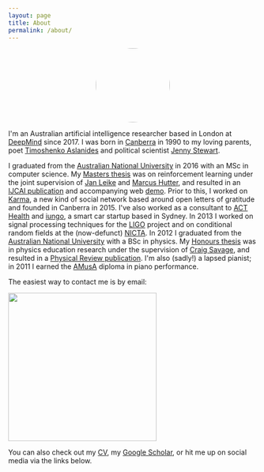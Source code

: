 ```yaml
---
layout: page
title: About
permalink: /about/
---
```


<center><img src="../assets/me.png" style="border-radius:50%" width="150" /></center>

I'm an Australian artificial intelligence researcher based in London at [DeepMind] since 2017. I was born in [Canberra] in 1990 to my loving parents, poet [Timoshenko Aslanides] and political scientist [Jenny Stewart].

I graduated from the [Australian National University] in 2016 with an MSc in computer science. My [Masters thesis] was on reinforcement learning under the joint supervision of [Jan Leike] and [Marcus Hutter], and resulted in an [IJCAI publication][ALH2017] and accompanying web [demo]. Prior to this, I worked on [Karma], a new kind of social network based around open letters of gratitude and founded in Canberra in 2015. I've also worked as a consultant to [ACT Health] and [iungo], a smart car startup based in Sydney. In 2013 I worked on signal processing techniques for the [LIGO] project and on conditional random fields at the (now-defunct) [NICTA]. In 2012 I graduated from the [Australian National University] with a BSc in physics. My [Honours thesis] was in physics education research under the supervision of [Craig Savage], and resulted in a [Physical Review publication][AS2013]. I'm also (sadly!) a lapsed pianist; in 2011 I earned the [AMusA] diploma in piano performance.

The easiest way to contact me is by email:

<img src="../assets/email.png" width="300" />

You can also check out my [CV], my [Google Scholar], or hit me up on social media via the links below.


<!-- People -->
[Timoshenko Aslanides]: http://grapevine.com.au/~timoshenko/
[Jenny Stewart]: https://www.jennystewart.net.au/
[Marcus Hutter]: http://hutter1.net
[Craig Savage]: http://people.physics.anu.edu.au/~cms130/
[Jan Leike]: https://jan.leike.name/

<!-- Social media -->
[GitHub]: https://github.com/aslanides
[Karma]: https://karma.wiki
[Facebook]: https://www.facebook.com/john.aslanides
[LinkedIn]: https://linkedin.com/in/johnaslanides
[Karma Wiki]: https://karma.wiki/app/secure/user/bio:auth0%7C55c594c5a03e447768c72b57/biography/received
[Google Scholar]: https://scholar.google.com/citations?user=jWIWqfcAAAAJ&hl=en

<!-- Places and organisations -->
[Canberra]: https://en.wikipedia.org/wiki/Canberra
[Australian National University]: http://anu.edu.au
[DeepMind]: https://deepmind.com
[NICTA]: http://nicta.com.au
[LIGO]: http://www.ligo.org/
[ACT Health]: http://www.health.act.gov.au/
[iungo]: http://iungo.com.au/

<!-- Documents and links -->
[Honours thesis]: ../docs/honours_thesis.pdf
[Masters thesis]: ../docs/masters_thesis.pdf
[CV]: ../docs/cv.pdf
[demo]: http://aslanides.io/aixijs
[AMusA]: https://en.wikipedia.org/wiki/Associate_in_Music,_Australia

<!-- Papers -->
[AS2013]: https://arxiv.org/abs/1302.7094
[ALH2017]: https://arxiv.org/abs/1705.10557

